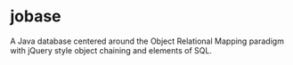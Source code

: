 jobase
======

A Java database centered around the Object Relational Mapping paradigm with jQuery style object chaining and elements of SQL.
